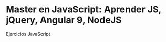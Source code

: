 
# Master en JavaScript: Aprender JS, jQuery, Angular 9, NodeJS

Ejercicios JavaScript

















